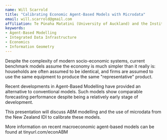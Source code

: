 ```yaml
---
name: Will Scarrold
title: "Calibrating Economic Agent-Based Models with Microdata"
email: will.scarrold@gmail.com
affiliation: Te Pūnaha Matatini (University of Auckland) and the Institute for New Economic Thinking (University of Oxford)
keywords:
- Agent-Based Modelling
- Integrated Data Infrastructure
- Economics
- Information Geometry
---
```


Despite the complexity of modern socio-economic systems, current benchmark models assume the economy is much simpler than it really is: households are often assumed to be identical, and firms are assumed to use the same equipment to produce the same "representative" product.

Recent developments in Agent-Based Modelling have provided an alternative to conventional models. Such models show comparable forecasting performance despite being a relatively early stage of development.

This presentation will discuss ABM modelling and the use of microdata from the New Zealand IDI to calibrate these models.

More information on recent macroeconomic agent-based models can be found at tinyurl.com/econABM
